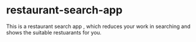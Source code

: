 # restaurant-search-app
This is a restaurant search app , which  reduces your work in searching and shows the suitable restuarants for you.

